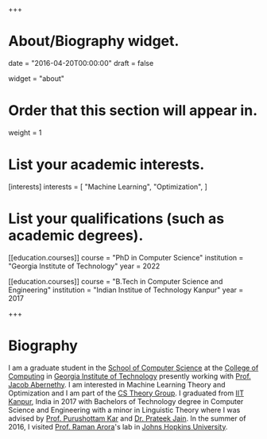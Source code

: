 +++
# About/Biography widget.

date = "2016-04-20T00:00:00"
draft = false

widget = "about"

# Order that this section will appear in.
weight = 1

# List your academic interests.
[interests]
  interests = [
    "Machine Learning",
    "Optimization",
  ]

# List your qualifications (such as academic degrees).
[[education.courses]]
  course = "PhD in Computer Science"
  institution = "Georgia Institute of Technology"
  year = 2022

[[education.courses]]
  course = "B.Tech in Computer Science and Engineering"
  institution = "Indian Institue of Technology Kanpur"
  year = 2017
 
+++

# Biography

I am a graduate student in the <a href = "https://www.scs.gatech.edu/"> School of Computer Science</a> at the <a href = "https://www.cc.gatech.edu/">College of Computing</a> in <a href="http://www.gatech.edu/">Georgia Institute of Technology</a> presently working with <a href="http://web.eecs.umich.edu/~jabernet/">Prof. Jacob Abernethy</a>. I am interested in Machine Learning Theory and Optimization and I am part of the <a href="https://www.cc.gatech.edu/theory/">CS Theory Group</a>. I graduated from <a href = "http://www.iitk.ac.in/">IIT Kanpur</a>, India in 2017 with Bachelors of Technology degree in Computer Science and Engineering with a minor in Linguistic Theory where I was advised by <a href="https://www.cse.iitk.ac.in/users/purushot/">Prof. Purushottam Kar</a> and <a href="http://www.prateekjain.org/">Dr. Prateek Jain</a>. In the summer of 2016, I visited <a href="http://www.cs.jhu.edu/~raman/Home.html">Prof. Raman Arora</a>'s lab in <a href="https://www.jhu.edu/">Johns Hopkins University</a>. 
